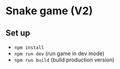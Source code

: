 # Snake game (V2)

## Set up
- `npm install`
- `npm run dev` (run game in dev mode)
- `npm run build` (build production version)